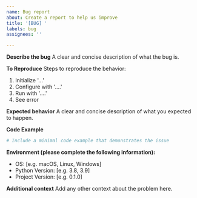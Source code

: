 ```yaml
---
name: Bug report
about: Create a report to help us improve
title: '[BUG] '
labels: bug
assignees: ''

---
```


**Describe the bug**
A clear and concise description of what the bug is.

**To Reproduce**
Steps to reproduce the behavior:
1. Initialize '...'
2. Configure with '....'
3. Run with '....'
4. See error

**Expected behavior**
A clear and concise description of what you expected to happen.

**Code Example**
```python
# Include a minimal code example that demonstrates the issue
```

**Environment (please complete the following information):**
 - OS: [e.g. macOS, Linux, Windows]
 - Python Version: [e.g. 3.8, 3.9]
 - Project Version: [e.g. 0.1.0]

**Additional context**
Add any other context about the problem here.